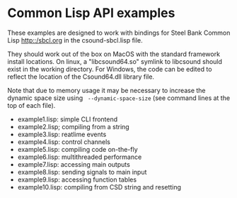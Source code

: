 # Common Lisp API examples

These examples are designed to work with bindings for Steel Bank Common Lisp
<http::/sbcl.org> in the csound-sbcl.lisp file.

They should work out of the box on MacOS with the
standard framework install locations.
On linux, a "libcsound64.so" symlink to libcsound
should exist in the working directory. For Windows, the code can be
edited to reflect the location of the Csound64.dll library file.

Note that due to memory usage it may be necessary to increase the
dynamic space size using ` --dynamic-space-size` (see command lines
at the top of each file).

- example1.lisp: simple CLI frontend
- example2.lisp; compiling from a string
- example3.lisp: reatlime events
- example4.lisp: control channels
- example5.lisp: compiling code on-the-fly
- example6.lisp: multithreaded performance
- example7.lisp: accessing main outputs
- example8.lisp: sending signals to main input
- example9.lisp: accessing function tables
- example10.lisp: compiling from CSD string and resetting





